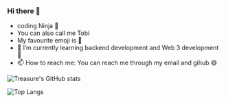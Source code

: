 ### Hi there 👋
-  coding Ninja 🥷
-  You can also call me Tobi
-  My favourite emoji is 🚀
- 🌱 I’m currently learning backend development and Web 3 development 🚀
- 📫 How to reach me: You can reach me through my email and gihub 😄

![Treasure's GitHub stats](https://github-readme-stats.vercel.app/api?username=Oluwatobiiiiii&show_icons=true&theme=radical)

![Top Langs](https://github-readme-stats.vercel.app/api/top-langs/?username=Oluwatobiiiiii&layout=compact)

